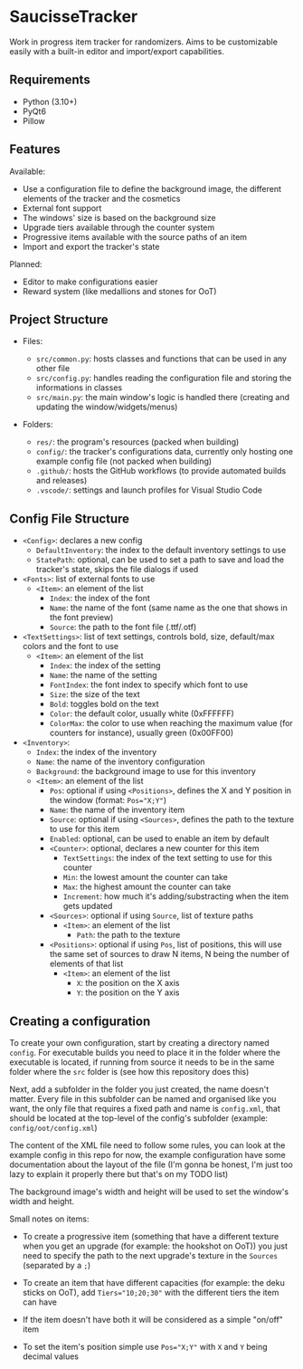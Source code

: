 # SaucisseTracker

Work in progress item tracker for randomizers. Aims to be customizable easily with a built-in editor and import/export capabilities.

## Requirements

- Python (3.10+)
- PyQt6
- Pillow

## Features

Available:
- Use a configuration file to define the background image, the different elements of the tracker and the cosmetics
- External font support
- The windows' size is based on the background size
- Upgrade tiers available through the counter system
- Progressive items available with the source paths of an item
- Import and export the tracker's state

Planned:
- Editor to make configurations easier
- Reward system (like medallions and stones for OoT)

## Project Structure

* Files:
    - ``src/common.py``: hosts classes and functions that can be used in any other file
    - ``src/config.py``: handles reading the configuration file and storing the informations in classes
    - ``src/main.py``: the main window's logic is handled there (creating and updating the window/widgets/menus)

* Folders:
    - ``res/``: the program's resources (packed when building)
    - ``config/``: the tracker's configurations data, currently only hosting one example config file (not packed when building)
    - ``.github/``: hosts the GitHub workflows (to provide automated builds and releases)
    - ``.vscode/``: settings and launch profiles for Visual Studio Code

## Config File Structure

* ``<Config>``: declares a new config
    - ``DefaultInventory``: the index to the default inventory settings to use
    - ``StatePath``: optional, can be used to set a path to save and load the tracker's state, skips the file dialogs if used
* ``<Fonts>``: list of external fonts to use
    - ``<Item>``: an element of the list
        * ``Index``: the index of the font
        * ``Name``: the name of the font (same name as the one that shows in the font preview)
        * ``Source``: the path to the font file (.ttf/.otf)
* ``<TextSettings>``: list of text settings, controls bold, size, default/max colors and the font to use
    - ``<Item>``: an element of the list
        * ``Index``: the index of the setting
        * ``Name``: the name of the setting
        * ``FontIndex``: the font index to specify which font to use
        * ``Size``: the size of the text
        * ``Bold``: toggles bold on the text
        * ``Color``: the default color, usually white (0xFFFFFF)
        * ``ColorMax``: the color to use when reaching the maximum value (for counters for instance), usually green (0x00FF00)
* ``<Inventory>``:
    - ``Index``: the index of the inventory
    - ``Name``: the name of the inventory configuration
    - ``Background``: the background image to use for this inventory
    - ``<Item>``: an element of the list
        * ``Pos``: optional if using ``<Positions>``, defines the X and Y position in the window (format: ``Pos="X;Y"``)
        * ``Name``: the name of the inventory item
        * ``Source``: optional if using ``<Sources>``, defines the path to the texture to use for this item
        * ``Enabled``: optional, can be used to enable an item by default
        * ``<Counter>``: optional, declares a new counter for this item
            - ``TextSettings``: the index of the text setting to use for this counter
            - ``Min``: the lowest amount the counter can take
            - ``Max``: the highest amount the counter can take
            - ``Increment``: how much it's adding/substracting when the item gets updated
        * ``<Sources>``: optional if using ``Source``, list of texture paths
            - ``<Item>``: an element of the list
                * ``Path``: the path to the texture
        * ``<Positions>``: optional if using ``Pos``, list of positions, this will use the same set of sources to draw N items, N being the number of elements of that list
            - ``<Item>``: an element of the list
                * ``X``: the position on the X axis
                * ``Y``: the position on the Y axis

## Creating a configuration

To create your own configuration, start by creating a directory named ``config``. For executable builds you need to place it in the folder where the executable is located, if running from source it needs to be in the same folder where the ``src`` folder is (see how this repository does this)

Next, add a subfolder in the folder you just created, the name doesn't matter. Every file in this subfolder can be named and organised like you want, the only file that requires a fixed path and name is ``config.xml``, that should be located at the top-level of the config's subfolder (example: ``config/oot/config.xml``)

The content of the XML file need to follow some rules, you can look at the example config in this repo for now, the example configuration have some documentation about the layout of the file (I'm gonna be honest, I'm just too lazy to explain it properly there but that's on my TODO list)

The background image's width and height will be used to set the window's width and height.

Small notes on items:
- To create a progressive item (something that have a different texture when you get an upgrade (for example: the hookshot on OoT)) you just need to specify the path to the next upgrade's texture in the ``Sources`` (separated by a ``;``)

- To create an item that have different capacities (for example: the deku sticks on OoT), add ``Tiers="10;20;30"`` with the different tiers the item can have

- If the item doesn't have both it will be considered as a simple "on/off" item

- To set the item's position simple use ``Pos="X;Y"`` with ``X`` and ``Y`` being decimal values
